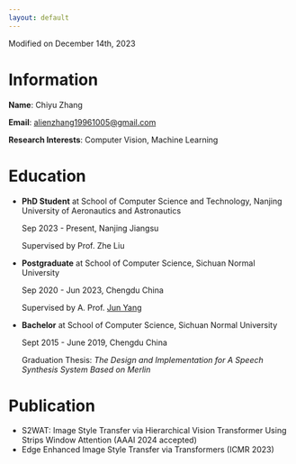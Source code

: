 ```yaml
---
layout: default
---
```


Modified on December 14th, 2023



# Information

**Name**: Chiyu Zhang

**Email**: alienzhang19961005@gmail.com

**Research Interests**: Computer Vision, Machine Learning



# Education

- **PhD Student** at School of Computer Science and Technology, Nanjing University of Aeronautics and Astronautics

  Sep 2023 - Present, Nanjing Jiangsu

  Supervised by Prof. Zhe Liu

- **Postgraduate** at School of Computer Science, Sichuan Normal University

  Sep 2020 - Jun 2023, Chengdu China

  Supervised by A. Prof. [Jun Yang](https://dblp.org/pid/181/2799-25.html)

- **Bachelor** at School of Computer Science, Sichuan Normal University

  Sept 2015 - June 2019, Chengdu China

  Graduation Thesis: _The Design and Implementation for A Speech Synthesis System Based on Merlin_



# Publication

- S2WAT: Image Style Transfer via Hierarchical Vision Transformer Using Strips Window Attention (AAAI 2024 accepted)
- Edge Enhanced Image Style Transfer via Transformers (ICMR 2023)
